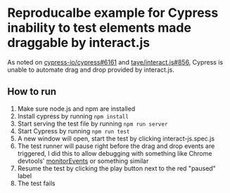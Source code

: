 # Reproducalbe example for Cypress inability to test elements made draggable by interact.js

As noted on [cypress-io/cypress#6161][1] and [taye/interact.js#856][2], Cypress is unable to automate drag and drop provided by
interact.js.

## How to run

1. Make sure node.js and npm are installed
2. Install cypress by running `npm install`
3. Start serving the test file by running `npm run server`
4. Start Cypress by running `npm run test`
5. A new window will open, start the test by clicking interact-js.spec.js
6. The test runner will pause right before the drag and drop events are triggered, I did this to allow debugging with
   something like Chrome devtools' [monitorEvents][3] or something similar
7. Resume the test by clicking the play button next to the red "paused" label
8. The test fails

[1]: https://github.com/cypress-io/cypress/issues/6161
[2]: https://github.com/taye/interact.js/issues/856
[3]: https://developers.google.com/web/tools/chrome-devtools/console/utilities#monitorevents
